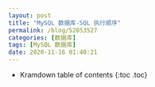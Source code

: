 ```yaml
---
layout: post
title: "MySQL 数据库-SQL 执行顺序"
permalink: /blog/52853527
categories: [数据库]
tags: [MySQL 数据库]
date: 2020-11-16 01:40:21
---
```


* Kramdown table of contents
{:toc .toc}
